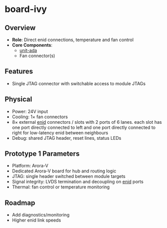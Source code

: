 # board-ivy

## Overview

- **Role**: Direct enid connections, temperature and fan control
- **Core Components**:
  - [unit-ada](../../units/ada/ada.md)
  - Fan connector(s)

## Features

- Single JTAG connector with switchable access to module JTAGs

## Physical

- Power: 24V input
- Cooling: 1× fan connectors
- 8× external [enid](../../interfaces/enid/enid.md) connectors / slots with 2 ports of 6 lanes.
  each slot has one port directly connected to left and one port directly connected to right
  for low-latency enid between neighbours
- Debug: shared JTAG header, reset lines, status LEDs

## Prototype 1 Parameters

- Platform: Arora-V
- Dedicated Arora-V board for hub and routing logic
- JTAG: single header switched between module targets
- Signal integrity: LVDS termination and decoupling on [enid](../../interfaces/enid/enid.md) ports
- Thermal: fan control or temperature monitoring

## Roadmap

- Add diagnostics/monitoring
- Higher enid link speeds
